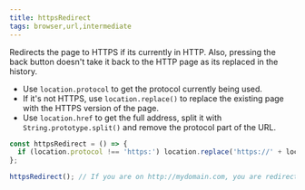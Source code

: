 ```yaml
---
title: httpsRedirect
tags: browser,url,intermediate
---
```


Redirects the page to HTTPS if its currently in HTTP. Also, pressing the back button doesn't take it back to the HTTP page as its replaced in the history.

- Use `location.protocol` to get the protocol currently being used.
- If it's not HTTPS, use `location.replace()` to replace the existing page with the HTTPS version of the page.
- Use `location.href` to get the full address, split it with `String.prototype.split()` and remove the protocol part of the URL.

```js
const httpsRedirect = () => {
  if (location.protocol !== 'https:') location.replace('https://' + location.href.split('//')[1]);
};
```

```js
httpsRedirect(); // If you are on http://mydomain.com, you are redirected to https://mydomain.com
```
